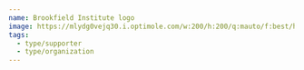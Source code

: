```yaml
---
name: Brookfield Institute logo
image: https://mlydg0vejq30.i.optimole.com/w:200/h:200/q:mauto/f:best/https://civictech.ca/wp-content/uploads/2017/06/brookfield200.png
tags:
  - type/supporter
  - type/organization
---
```

